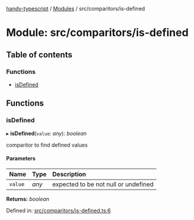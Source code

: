[handy-typescript](../README.md) / [Modules](../modules.md) / src/comparitors/is-defined

# Module: src/comparitors/is-defined

## Table of contents

### Functions

- [isDefined](src_comparitors_is_defined.md#isdefined)

## Functions

### isDefined

▸ **isDefined**(`value`: *any*): *boolean*

comparitor to find defined values

#### Parameters

| Name | Type | Description |
| :------ | :------ | :------ |
| `value` | *any* | expected to be not null or undefined |

**Returns:** *boolean*

Defined in: [src/comparitors/is-defined.ts:6](https://github.com/robbiemu/handy-typescript/blob/0fc5e0a/src/comparitors/is-defined.ts#L6)
